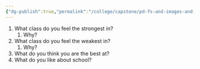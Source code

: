 ```yaml
---
{"dg-publish":true,"permalink":"/college/capstone/pd-fs-and-images-and-stuff/teaching-method-work-sheets/3-factor/assessing-childs-strengths/","tags":["3factormethod","capstone","worksheets","project"]}
---
```


1.  What class do you feel the strongest in?
	1. Why?
2. What class do you feel the weakest in?
	1. Why?
3. What do you think you are the best at?
4. What do you like about school?
